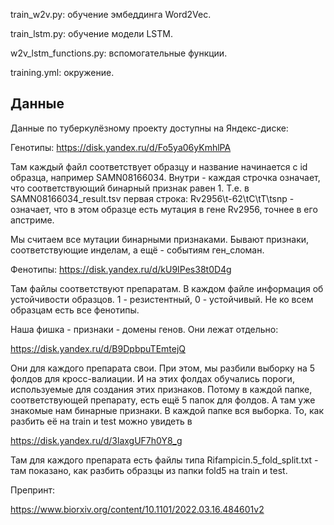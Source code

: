 

train_w2v.py: обучение эмбеддинга Word2Vec.

train_lstm.py: обучение модели LSTM.

w2v_lstm_functions.py: вспомогательные функции.

training.yml: окружение.


## Данные
Данные по туберкулёзному проекту доступны на Яндекс-диске:

Генотипы: https://disk.yandex.ru/d/Fo5ya06yKmhlPA

Там каждый файл соответствует образцу и название начинается с id образца, например SAMN08166034.
Внутри - каждая строчка означает, что соответствующий бинарный признак равен 1. Т.е. в SAMN08166034_result.tsv первая строка:
Rv2956\t-62\tC\tT\tsnp - означает, что в этом образце есть мутация в гене Rv2956, точнее в его апстриме.

Мы считаем все мутации бинарными признаками.
Бывают признаки, соответствующие инделам, а ещё - событиям ген_сломан.

Фенотипы: https://disk.yandex.ru/d/kU9IPes38t0D4g

Там файлы соответствуют препаратам. В каждом файле информация об устойчивости образцов. 1 - резистентный, 0 - устойчивый.
Не ко всем образцам есть все фенотипы. 

Наша фишка - признаки - домены генов. Они лежат отдельно:

https://disk.yandex.ru/d/B9DpbpuTEmtejQ

Они для каждого препарата свои. При этом, мы разбили выборку на 5 фолдов для кросс-валиации. И на этих фолдах обучались пороги, используемые для создания этих признаков. Потому в каждой папке, соответствующей препарату, есть ещё 5 папок для фолдов.
А там уже знакомые нам бинарные признаки.
В каждой папке вся выборка. То, как разбить её на train и test можно увидеть в

https://disk.yandex.ru/d/3laxgUF7h0Y8_g

Там для каждого препарата есть файлы типа Rifampicin.5_fold_split.txt - там показано, как разбить образцы из папки fold5 на train и test.

Препринт:

https://www.biorxiv.org/content/10.1101/2022.03.16.484601v2
